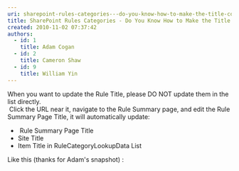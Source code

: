 ```yaml
---
uri: sharepoint-rules-categories---do-you-know-how-to-make-the-title-consistent
title: SharePoint Rules Categories - Do You Know How to Make the Title Consistent?
created: 2010-11-02 07:37:42
authors:
  - id: 1
    title: Adam Cogan
  - id: 2
    title: Cameron Shaw
  - id: 9
    title: William Yin
---
```





<span class='intro'> When you want to update the Rule Title, please DO NOT update them in the list directly.<br>
&#160;Click the URL near it, navigate to the Rule Summary page, and edit the Rule Summary Page Title, it will automatically update&#58;<br>
<ul>
    <li>&#160;Rule Summary Page Title </li>
    <li>Site Title </li>
    <li>Item Title in RuleCategoryLookupData List </li>
</ul>
 </span>

Like this (thanks for Adam's snapshot) &#58;
<p><img alt="" class="ms-rteCustom-ImageArea" src="/PublishingImages/SPTitle.jpg" /></p>



